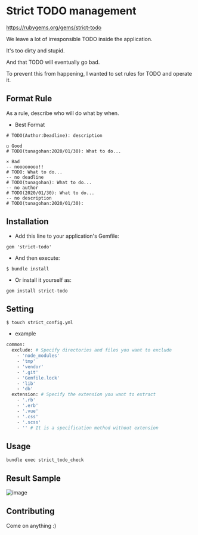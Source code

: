 # Strict TODO management

https://rubygems.org/gems/strict-todo

We leave a lot of irresponsible TODO inside the application.

It's too dirty and stupid.

And that TODO will eventually go bad.

To prevent this from happening, I wanted to set rules for TODO and operate it.

## Format Rule

As a rule, describe who will do what by when.

- Best Format

```
# TODO(Author:Deadline): description
```

```
○ Good
# TODO(tunagohan:2020/01/30): What to do...

× Bad
-- noooooooo!!
# TODO: What to do...
-- no deadline
# TODO(tunagohan): What to do...
-- no author
# TODO(2020/01/30): What to do...
-- no description
# TODO(tunagohan:2020/01/30):
```

## Installation

- Add this line to your application's Gemfile:

```
gem 'strict-todo'
```

- And then execute:

```
$ bundle install
```

- Or install it yourself as:

```
gem install strict-todo
```

## Setting

```
$ touch strict_config.yml
```

- example

```bash
common:
  exclude: # Specify directories and files you want to exclude
    - 'node_modules'
    - 'tmp'
    - 'vendor'
    - '.git'
    - 'Gemfile.lock'
    - 'lib'
    - 'db'
  extension: # Specify the extension you want to extract
    - '.rb'
    - '.erb'
    - '.vue'
    - '.css'
    - '.scss'
    - '' # It is a specification method without extension
```

## Usage

```
bundle exec strict_todo_check
```

## Result Sample

![image](https://user-images.githubusercontent.com/19791597/106251052-d929bc80-6257-11eb-9374-1eae5223af74.png)

## Contributing

Come on anything :)
